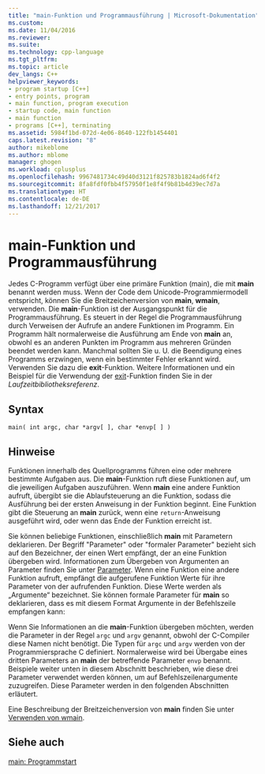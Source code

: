 ```yaml
---
title: "main-Funktion und Programmausführung | Microsoft-Dokumentation"
ms.custom: 
ms.date: 11/04/2016
ms.reviewer: 
ms.suite: 
ms.technology: cpp-language
ms.tgt_pltfrm: 
ms.topic: article
dev_langs: C++
helpviewer_keywords:
- program startup [C++]
- entry points, program
- main function, program execution
- startup code, main function
- main function
- programs [C++], terminating
ms.assetid: 5984f1bd-072d-4e06-8640-122fb1454401
caps.latest.revision: "8"
author: mikeblome
ms.author: mblome
manager: ghogen
ms.workload: cplusplus
ms.openlocfilehash: 9967481734c49d40d3121f825783b1824ad6f4f2
ms.sourcegitcommit: 8fa8fdf0fbb4f57950f1e8f4f9b81b4d39ec7d7a
ms.translationtype: HT
ms.contentlocale: de-DE
ms.lasthandoff: 12/21/2017
---
```

# <a name="main-function-and-program-execution"></a>main-Funktion und Programmausführung
Jedes C-Programm verfügt über eine primäre Funktion (main), die mit **main** benannt werden muss. Wenn der Code dem Unicode-Programmiermodell entspricht, können Sie die Breitzeichenversion von **main**, **wmain**, verwenden. Die **main**-Funktion ist der Ausgangspunkt für die Programmausführung. Es steuert in der Regel die Programmausführung durch Verweisen der Aufrufe an andere Funktionen im Programm. Ein Programm hält normalerweise die Ausführung am Ende von **main** an, obwohl es an anderen Punkten im Programm aus mehreren Gründen beendet werden kann. Manchmal sollten Sie u. U. die Beendigung eines Programms erzwingen, wenn ein bestimmter Fehler erkannt wird. Verwenden Sie dazu die **exit**-Funktion. Weitere Informationen und ein Beispiel für die Verwendung der [exit](../c-runtime-library/reference/exit-exit-exit.md)-Funktion finden Sie in der *Laufzeitbibliotheksreferenz*.  
  
## <a name="syntax"></a>Syntax  
  
```  
main( int argc, char *argv[ ], char *envp[ ] )  
```  
  
## <a name="remarks"></a>Hinweise  
 Funktionen innerhalb des Quellprogramms führen eine oder mehrere bestimmte Aufgaben aus. Die **main**-Funktion ruft diese Funktionen auf, um die jeweiligen Aufgaben auszuführen. Wenn **main** eine andere Funktion aufruft, übergibt sie die Ablaufsteuerung an die Funktion, sodass die Ausführung bei der ersten Anweisung in der Funktion beginnt. Eine Funktion gibt die Steuerung an **main** zurück, wenn eine `return`-Anweisung ausgeführt wird, oder wenn das Ende der Funktion erreicht ist.  
  
 Sie können beliebige Funktionen, einschließlich **main** mit Parametern deklarieren. Der Begriff "Parameter" oder "formaler Parameter" bezieht sich auf den Bezeichner, der einen Wert empfängt, der an eine Funktion übergeben wird. Informationen zum Übergeben von Argumenten an Parameter finden Sie unter [Parameter](../c-language/parameters.md). Wenn eine Funktion eine andere Funktion aufruft, empfängt die aufgerufene Funktion Werte für ihre Parameter von der aufrufenden Funktion. Diese Werte werden als „Argumente“ bezeichnet. Sie können formale Parameter für **main** so deklarieren, dass es mit diesem Format Argumente in der Befehlszeile empfangen kann:  
  
 Wenn Sie Informationen an die **main**-Funktion übergeben möchten, werden die Parameter in der Regel `argc` und `argv` genannt, obwohl der C-Compiler diese Namen nicht benötigt. Die Typen für `argc` und `argv` werden von der Programmiersprache C definiert. Normalerweise wird bei Übergabe eines dritten Parameters an **main** der betreffende Parameter `envp` benannt. Beispiele weiter unten in diesem Abschnitt beschrieben, wie diese drei Parameter verwendet werden können, um auf Befehlszeilenargumente zuzugreifen. Diese Parameter werden in den folgenden Abschnitten erläutert.  
  
 Eine Beschreibung der Breitzeichenversion von **main** finden Sie unter [Verwenden von wmain](../c-language/using-wmain.md).  
  
## <a name="see-also"></a>Siehe auch  
 [main: Programmstart](../cpp/main-program-startup.md)